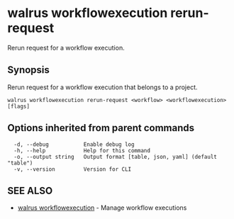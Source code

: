# walrus workflowexecution rerun-request

Rerun request for a workflow execution.

## Synopsis

Rerun request for a workflow execution that belongs to a project.

```
walrus workflowexecution rerun-request <workflow> <workflowexecution> [flags]
```

## Options inherited from parent commands

```
  -d, --debug           Enable debug log
  -h, --help            Help for this command
  -o, --output string   Output format [table, json, yaml] (default "table")
  -v, --version         Version for CLI
```

## SEE ALSO

* [walrus workflowexecution](walrus_workflowexecution)	 - Manage workflow executions

